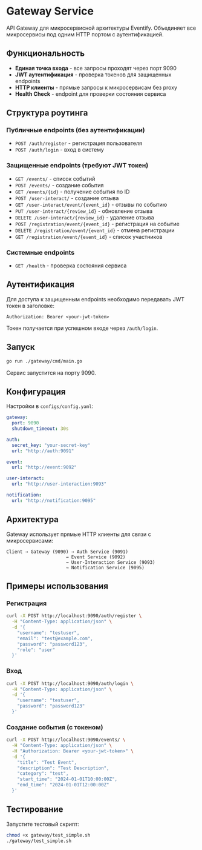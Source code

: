 # Gateway Service

API Gateway для микросервисной архитектуры Eventify. Объединяет все микросервисы под одним HTTP портом с аутентификацией.

## Функциональность

- **Единая точка входа** - все запросы проходят через порт 9090
- **JWT аутентификация** - проверка токенов для защищенных endpoints
- **HTTP клиенты** - прямые запросы к микросервисам без proxy
- **Health Check** - endpoint для проверки состояния сервиса

## Структура роутинга

### Публичные endpoints (без аутентификации)
- `POST /auth/register` - регистрация пользователя
- `POST /auth/login` - вход в систему

### Защищенные endpoints (требуют JWT токен)
- `GET /events/` - список событий
- `POST /events/` - создание события
- `GET /events/{id}` - получение события по ID
- `POST /user-interact/` - создание отзыва
- `GET /user-interact/event/{event_id}` - отзывы по событию
- `PUT /user-interact/{review_id}` - обновление отзыва
- `DELETE /user-interact/{review_id}` - удаление отзыва
- `POST /registration/event/{event_id}` - регистрация на событие
- `DELETE /registration/event/{event_id}` - отмена регистрации
- `GET /registration/event/{event_id}` - список участников

### Системные endpoints
- `GET /health` - проверка состояния сервиса

## Аутентификация

Для доступа к защищенным endpoints необходимо передавать JWT токен в заголовке:

```
Authorization: Bearer <your-jwt-token>
```

Токен получается при успешном входе через `/auth/login`.

## Запуск

```bash
go run ./gateway/cmd/main.go
```

Сервис запустится на порту 9090.

## Конфигурация

Настройки в `configs/config.yaml`:

```yaml
gateway:
  port: 9090
  shutdown_timeout: 30s

auth:
  secret_key: "your-secret-key"
  url: "http://auth:9091"

event:
  url: "http://event:9092"

user-interact:
  url: "http://user-interaction:9093"

notification:
  url: "http://notification:9095"
```

## Архитектура

Gateway использует прямые HTTP клиенты для связи с микросервисами:

```
Client → Gateway (9090) → Auth Service (9091)
                      → Event Service (9092)  
                      → User-Interaction Service (9093)
                      → Notification Service (9095)
```

## Примеры использования

### Регистрация
```bash
curl -X POST http://localhost:9090/auth/register \
  -H "Content-Type: application/json" \
  -d '{
    "username": "testuser",
    "email": "test@example.com",
    "password": "password123",
    "role": "user"
  }'
```

### Вход
```bash
curl -X POST http://localhost:9090/auth/login \
  -H "Content-Type: application/json" \
  -d '{
    "username": "testuser",
    "password": "password123"
  }'
```

### Создание события (с токеном)
```bash
curl -X POST http://localhost:9090/events/ \
  -H "Content-Type: application/json" \
  -H "Authorization: Bearer <your-jwt-token>" \
  -d '{
    "title": "Test Event",
    "description": "Test Description",
    "category": "test",
    "start_time": "2024-01-01T10:00:00Z",
    "end_time": "2024-01-01T12:00:00Z"
  }'
```

## Тестирование

Запустите тестовый скрипт:
```bash
chmod +x gateway/test_simple.sh
./gateway/test_simple.sh
``` 